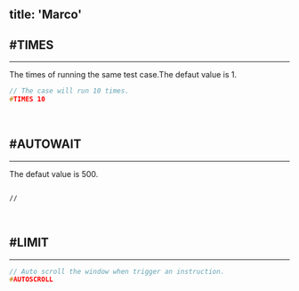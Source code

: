 title: 'Marco'
---

## #TIMES
---

The times of running the same test case.The defaut value is 1.

```C
// The case will run 10 times.
#TIMES 10
```
<br>

## #AUTOWAIT
---
The defaut value is 500.

```

// 
```
<br>

## #LIMIT
---

```C
// Auto scroll the window when trigger an instruction.
#AUTOSCROLL
```